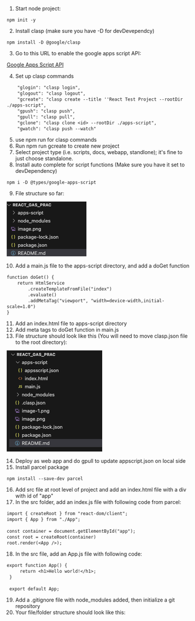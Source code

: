 1) Start node project:  
```
npm init -y
```
2) Install clasp (make sure you have -D for devDevependcy)

```
npm install -D @google/clasp
```

3) Go to this URL to enable the google apps script API: 

[Google Apps Script API](https://script.google.com/home/usersettings)

4) Set up clasp commands
```
    "glogin": "clasp login",
    "glogout": "clasp logout",
    "gcreate": "clasp create --title ''React Test Project --rootDir ./apps-script",
    "gpush": "clasp push",
    "gpull": "clasp pull",
    "gclone": "clasp clone <id> --rootDir ./apps-script",
    "gwatch": "clasp push --watch"

```

5) use npm run for clasp commands
6) Run npm run gcreate to create new project 
7) Select project type (i.e. scripts, docs, webapp, standlone); it's fine to just choose standalone.
8) Install auto complete for script functions (Make sure you have it set to devDependency)

```
npm i -D @types/google-apps-script
```

9) File structure so far: 

![alt text](/screenshots/image-1.png)

10) Add a main.js file to the apps-script directory, and add a doGet function

```
function doGet() {
    return HtmlService
        .createTemplateFromFile("index")
        .evaluate()
        .addMetaTag("viewport", "width=device-width,initial-scale=1.0")
}
```

11) Add an index.html file to apps-script directory
12) Add meta tags to doGet function in main.js
13) File structure should look like this (You will need to move clasp.json file to the root directory): 

![alt text](/screenshots/image-2.png)

14) Deploy as web app and do gpull to update appscript.json on local side
15) Install parcel package

```
npm install --save-dev parcel
```

16) Add src file at root level of project and add an index.html file with a div with id of "app"
17) In the src folder, add an index.js file with following code from parcel: 

```
import { createRoot } from "react-dom/client";
import { App } from "./App";

const container = document.getElementById("app");
const root = createRoot(container)
root.render(<App />);
```
18) In the src file, add an App.js file with following code: 

```
export function App() {
     return <h1>Hello world!</h1>;
 }

 export default App;
```

19) Add a .gitignore file with node_modules added, then initialize a git repository
20) Your file/folder structure should look like this: 


